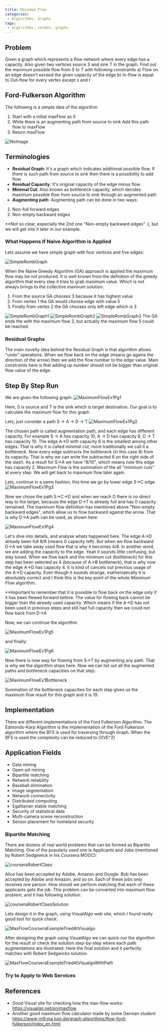 ```yaml
---
title: Maximum Flow
categories:
 - Algorithms, Graphs
tags:
 - algorithms, cormen, graphs
---
```



## Problem
Given a graph which represents a flow network where every edge has a capacity. Also given two vertices source *S* and sink *T* in the graph. Find out the maximum possible flow from *S*  to *T* with following constraints
a) Flow on an edge doesn't exceed the given capacity of the edge
b) In-flow is equal to Out-flow for every vertex except *s* and *t*

## Ford-Fulkerson Algorithm
The following is a simple idea of the algorithm
1) Start with a initial maxFlow as 0
2) While there is an augmenting path from source to sink Add this path flow to maxFlow
3) Return maxFlow

![NoImage](MaximumFlowExampleFigure1.jpg)

## Terminologies
- **Residual Graph**: It's a graph which indicates additional possible flow. If there is such path from source to sink then there is a possibility to add flow
- **Residual Capacity**: It's original capacity of the edge minus flow
- **Minimal Cut**: Also known as bottleneck capacity, which decides maximum possible flow from source to sink through an augmented path
- **Augmenting path**: Augmenting path can be done in two ways:
1) Non-full forward edges
2) Non-empty backward edges

**Not so clear, especially the 2nd one "Non-empty backward edges" :(, but we will get into it later in our example.

### What Happens If Naive Algorithm is Applied
Lets assume we have simple graph with four vertices and five edges:

![SimpleRombGraph](SimpleRombGraph.png)

When the Naive Greedy Algorithm (GA) approach is applied the maximum flow may be not produced. It is well known from the definition of the greedy algorithm that every step it tries to grab maximum value. Which is not always brings to the collective maxmum solution. 
1) From the source GA chooses 3 because it has highest value
2) From vertex 1 the GA would choose edge with value 5
3) Finally from vertex 2 the GA chooses only left edge which is 3

![SimpleRombGraph1](SimpleRombGraph1.png)
![SimpleRombGraph2](SimpleRombGraph2.png)
![SimpleRombGraph3](SimpleRombGraph3.png)
The GA ends the with the maximum flow 3, but actually the maximum flow 5 could be reached.

### Residual Graphs
The main novelty idea behind the Residual Graph is that algorithm allows "undo" operations. When we flow back on the edge (means go agains the direction of the arrow) then we add the flow number to the edge value. Main constraints here is that adding up number should not be bigger than original flow value of the edge.

## Step By Step Run
We are given the following graph:
![MaximumFlowEx1Pg1](MaximumFlowEx1Pg1.jpg)

Here, S is source and T is the sink which is target destination. Our goal is to calculate the maximum flow for this graph

Lets, just consider a path S -> A -> D -> T
![MaximumFlowEx1Pg2](MaximumFlowEx1Pg2.jpg)

The chosen path is called augmentation path, and each edge has different capacity. For example S -> A has capacity 10, A -> D has capacity 8, D -> T has capacity 10. The edge A->D with capacity 8 is the smallest among other edges. That is why it is called *minimal cut*, more traditionally we call it a bottleneck. Now every edge subtracts the bottleneck (in this case 8) from its capacity. That is why we can write the subtracted 8 on the right side of the slash. As a result for S->A we have "8/10", which means now this edge has capacity 2. Maximum Flow is the summation of the all "minimum cuts" at every step. We will get back to maximum flow later again.

Lets, continue in a same fashion, this time we go by lower edge S->C edge
![MaximumFlowEx1Pg3](MaximumFlowEx1Pg3.jpg)

Now we chose the path S->C->D and when we reach D there is no direct way to the target, because the edge D->T is already full and has 0 capacity remained. The maximum flow definition has mentioned above "Non-empty backward edges", which allow us to flow backward against the arrow. That is why D->A path can be used, as shown here:

![MaximumFlowEx1Pg4](MaximumFlowEx1Pg4.jpg)

Let's dive into details, and analyse whats happened here. The edge A->D already been full 8/8 (means 0 capacity left). But when we flow backward D->A we take away used flow that is why it becomes 4/8. In another word, we are adding the capacity to the edge. Yeah it sounds little confusing, but stay tuned. When we flow back and the minimum cut (bottleneck) for this step has been selected as 4 (because of A->B bottleneck), that is why now the edge A->D has capacity 4. It is kind of cancels out previous usage of the A->D capacity. Even though it sounds strange, mathematically it is absolutely correct and I think this is the key point of the whole *Maximum Flow* algorithm. 

**Important to remember that it is possible to flow back on the edge only if it has been flewed forward before. The value for flowing back cannot be bigger than the already used capacity. Which means if the A->D has not been used in previous steps and still had full capacity then we could not flow back from D->A

Now, we can continue the algorithm

![MaximumFlowEx1Pg5](MaximumFlowEx1Pg5.jpg)

and finally:

![MaximumFlowEx1Pg6](MaximumFlowEx1Pg6.jpg)

Now there is now way for flowing from S->T by augmenting any path. That is why we the algorithm stops here. Now we can list out all the augmented paths and bottleneck capacities on that step:

![MaximumFlowEx1Bottleneck](MaximumFlowEx1Bottleneck.jpg)

Summation of the bottleneck capacities for each step gives us the maximum flow result for this graph and it is 19.


## Implementation

There are different implementations of the Ford Fulkerson Algorithm. The Edmonds-Karp Algorithm is the implementation of the Ford Fulkerson algorithm where the BFS is used for traversing through Graph. When the BFS is used the complexity can be reduced to O(VE^2)



## Application Fields
- Data mining
- Open-pit mining
- Bipartite matching
- Network reliability
- Baseball elimination
- Image segmentation
- Network connectivity
- Distributed computing
- Egalitarian stable matching
- Security of statistical data
- Multi-camera scene reconstruction
- Sensor placement for homeland security

### Bipartite Matching 
There are dozens of real world problems that can be formed as Bipartite Matching. One of the popularly used one is Applicants and Jobs (mentioned by Robert Sedgewick in his Coursera MOOC):

![courseraRobertClass](courseraRobertClass.jpg)

Alice has been accepted by Adobe, Amazon and Google. Bob has been accepted by Adobe and Amazon, and so on. Each of these jobs only receives one person. How should we perform matching that each of these applicants gets the job. This problem can be converted into maximum flow problem, and it has following solution:

![courseraRobertClassSolution](courseraRobertClassSolution.jpg)

Lets design it in the graph, using VisualAlgo web site, which I found really good tool for quick check:

![MaxFlowCourseraExampleTriedAtVisualgo](MaxFlowCourseraExampleTriedAtVisualgo.jpg)

After designing the graph using VisualAlgo we can quick-run the algorithm for the result or check the solution step-by-step where each path augmentations are illustrated. Here the final solution and it perfectly matches with Robert Sedgwicks solution.

![MaxFlowCourseraExampleTriedAtVisualgoWithPath](MaxFlowCourseraExampleTriedAtVisualgoWithPath.jpg)

### Try to Apply to Web Services




## References
- Good Visual site for checking how the max-flow works: https://visualgo.net/en/maxflow
- Another good maximum flow calculator made by some German student
https://www-m9.ma.tum.de/graph-algorithms/flow-ford-fulkerson/index_en.html



